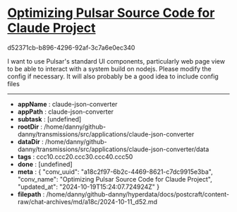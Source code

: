 # [Optimizing Pulsar Source Code for Claude Project](https://claude.ai/chat/a18c2f97-6b2c-4469-8621-c7dc9915e3ba)

d52371cb-b896-4296-92af-3c7a6e0ec340

I want to use Pulsar's standard UI components, particularly web page view to be able to interact with a system build on nodejs. Please modify the config if necessary. It will also probably be a good idea to include config files

---

* **appName** : claude-json-converter
* **appPath** : claude-json-converter
* **subtask** : [undefined]
* **rootDir** : /home/danny/github-danny/transmissions/src/applications/claude-json-converter
* **dataDir** : /home/danny/github-danny/transmissions/src/applications/claude-json-converter/data
* **tags** : ccc10.ccc20.ccc30.ccc40.ccc50
* **done** : [undefined]
* **meta** : {
  "conv_uuid": "a18c2f97-6b2c-4469-8621-c7dc9915e3ba",
  "conv_name": "Optimizing Pulsar Source Code for Claude Project",
  "updated_at": "2024-10-19T15:24:07.724924Z"
}
* **filepath** : /home/danny/github-danny/hyperdata/docs/postcraft/content-raw/chat-archives/md/a18c/2024-10-11_d52.md